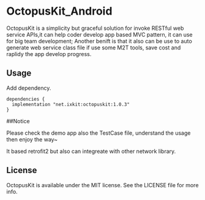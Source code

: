 # OctopusKit_Android
OctopusKit is a simplicity but graceful solution for invoke RESTful web service APIs,it can help coder develop app based MVC pattern, it can use for big team development; Another benift is that it also can be use to auto generate web service class file if use some M2T tools, save cost and raplidy the app develop progress.
## Usage

 
Add dependency.

```
dependencies {
  implementation "net.ixkit:octopuskit:1.0.3"
}

```
##Notice

Please check the demo app also the TestCase file, understand the usage then enjoy the way~

It based retrofit2 but also can integreate with other network library.

## License

OctopusKit is available under the MIT license. See the LICENSE file for more info.
